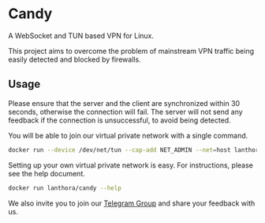 # Candy

A WebSocket and TUN based VPN for Linux.

This project aims to overcome the problem of mainstream VPN traffic being easily detected and blocked by firewalls.

## Usage

Please ensure that the server and the client are synchronized within 30 seconds, otherwise the connection will fail. The server will not send any feedback if the connection is unsuccessful, to avoid being detected.

You will be able to join our virtual private network with a single command.

```bash
docker run --device /dev/net/tun --cap-add NET_ADMIN --net=host lanthora/candy -m client -w wss://zone.icandy.one/demo
```

Setting up your own virtual private network is easy. For instructions, please see the help document.

```bash
docker run lanthora/candy --help
```

We also invite you to join our [Telegram Group](https://t.me/+xR4K-Asvjz0zMjU1) and share your feedback with us.
